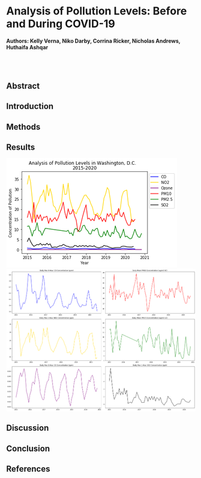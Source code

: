# Analysis of Pollution Levels: Before and During COVID-19
#### Authors: Kelly Verna, Niko Darby, Corrina Ricker, Nicholas Andrews, Huthaifa Ashqar

<br>
<br>

## Abstract 

## Introduction

## Methods

## Results
![](https://github.com/darbyna/COVID19PollutionProject/blob/master/Pollution_Chart.png?raw=true)
![](https://github.com/darbyna/COVID19PollutionProject/blob/master/pollution_chart2.png?raw=true)

## Discussion

## Conclusion

## References 
